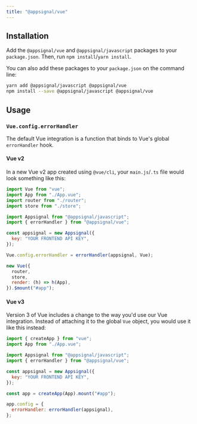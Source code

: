 ```yaml
---
title: "@appsignal/vue"
---
```


## Installation

Add the `@appsignal/vue` and `@appsignal/javascript` packages to your `package.json`. Then, run `npm install`/`yarn install`.

You can also add these packages to your `package.json` on the command line:

```sh
yarn add @appsignal/javascript @appsignal/vue
npm install --save @appsignal/javascript @appsignal/vue
```

## Usage

### `Vue.config.errorHandler`

The default Vue integration is a function that binds to Vue's global `errorHandler` hook.

#### Vue v2

In a new Vue v2 app created using `@vue/cli`, your `main.js`/`.ts` file would look something like this:

```js
import Vue from "vue";
import App from "./App.vue";
import router from "./router";
import store from "./store";

import Appsignal from "@appsignal/javascript";
import { errorHandler } from "@appsignal/vue";

const appsignal = new Appsignal({
  key: "YOUR FRONTEND API KEY",
});

Vue.config.errorHandler = errorHandler(appsignal, Vue);

new Vue({
  router,
  store,
  render: (h) => h(App),
}).$mount("#app");
```

#### Vue v3

Version 3 of Vue includes a change to the way you'd use our Vue integration. Instead of attaching it to the global `Vue` object, you would use it like this instead:

```js
import { createApp } from "vue";
import App from "./App.vue";

import Appsignal from "@appsignal/javascript";
import { errorHandler } from "@appsignal/vue";

const appsignal = new Appsignal({
  key: "YOUR FRONTEND API KEY",
});

const app = createApp(App).mount("#app");

app.config = {
  errorHandler: errorHandler(appsignal),
};
```
